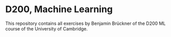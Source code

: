 # D200, Machine Learning
This repository contains all exercises by Benjamin Brückner of the D200 ML course of the University of Cambridge.

